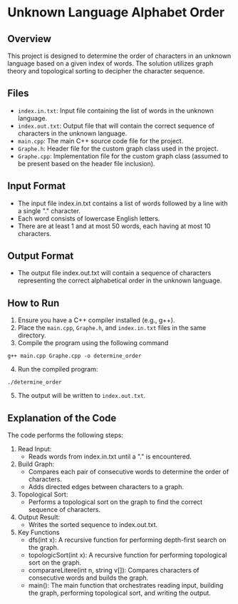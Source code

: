 # Unknown Language Alphabet Order

## Overview
This project is designed to determine the order of characters in an unknown language based on a given index of words. The solution utilizes graph theory and topological sorting to decipher the character sequence.

## Files
- `index.in.txt`: Input file containing the list of words in the unknown language.
- `index.out.txt`: Output file that will contain the correct sequence of characters in the unknown language.
- `main.cpp`: The main C++ source code file for the project.
- `Graphe.h`: Header file for the custom graph class used in the project.
- `Graphe.cpp`: Implementation file for the custom graph class (assumed to be present based on the header file inclusion).

## Input Format
- The input file index.in.txt contains a list of words followed by a line with a single "." character.
- Each word consists of lowercase English letters.
- There are at least 1 and at most 50 words, each having at most 10 characters.

## Output Format
- The output file index.out.txt will contain a sequence of characters representing the correct alphabetical order in the unknown language.

## How to Run
1. Ensure you have a C++ compiler installed (e.g., g++).
2. Place the `main.cpp`, `Graphe.h`, and `index.in.txt` files in the same directory.
3. Compile the program using the following command
```
g++ main.cpp Graphe.cpp -o determine_order
```
4. Run the compiled program:
```
./determine_order
```
5. The output will be written to `index.out.txt`.

## Explanation of the Code
The code performs the following steps:

1. Read Input:
    - Reads words from index.in.txt until a "." is encountered.
2. Build Graph:
    - Compares each pair of consecutive words to determine the order of characters.
    - Adds directed edges between characters to a graph.
3. Topological Sort:
    - Performs a topological sort on the graph to find the correct sequence of characters.
4. Output Result:
    - Writes the sorted sequence to index.out.txt.
5. Key Functions
    - dfs(int x): A recursive function for performing depth-first search on the graph.
    - topologicSort(int x): A recursive function for performing topological sort on the graph.
    - comparareLitere(int n, string v[]): Compares characters of consecutive words and builds the graph.
    - main(): The main function that orchestrates reading input, building the graph, performing topological sort, and writing the output.